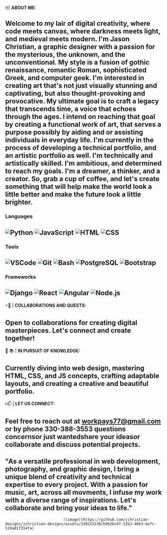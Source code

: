 🤓| **ABOUT ME:**

Welcome to my lair of digital creativity, where code meets canvas, where darkness meets light, and medieval meets modern. I'm Jason Christian, a graphic designer with a passion for the mysterious, the unknown, and the unconventional. My style is a fusion of gothic renaissance, romantic Roman, sophisticated Greek,  and computer geek. I'm interested in creating art that's not just visually stunning and captivating, but also thought-provoking and provocative. My ultimate goal is to craft a legacy that transcends time, a voice that echoes through the ages.  I intend on reaching that goal by creating a functional work of art, that serves a purpose possibly by aiding and or assisting individuals in everyday life. I'm currently in the process of developing a technical portfolio, and an artistic portfolio as well. I'm technically and artistically skilled. I'm ambitious, and determined to reach my goals. I'm a dreamer, a thinker, and a creator. So, grab a cup of coffee, and let's create something that will help make the world look a little better and make the future look a little brighter.                                  
---------------------------------------------------------------------------------------------------------------------------------------------------------------------





### Languages

 ![Python](https://img.shields.io/badge/language-Python-blue) 
 ![JavaScript](https://img.shields.io/badge/language-JavaScript-yellow) 
 ![HTML](https://img.shields.io/badge/language-HTML-orange) 
 ![CSS](https://img.shields.io/badge/language-CSS-green) 
 --------------------------------------------------------------------------------------------------------------------------------------------------------------------


### Tools

 ![VSCode](https://img.shields.io/badge/tool-VSCode-lightgray) 
 ![Git](https://img.shields.io/badge/tool-Git-black)
 ![Bash](https://img.shields.io/badge/tool-Bash-silver)
 ![PostgreSQL](https://img.shields.io/badge/database-PostgreSQL-cyan) 
 ![Bootstrap](https://img.shields.io/badge/bootstrap-pink)
 --------------------------------------------------------------------------------------------------------------------------------------------------------------------


### Frameworks

 ![Django](https://img.shields.io/badge/framework-Django-darkblue)
 ![React](https://img.shields.io/badge/library-React-purple)
 ![Angular](https://img.shields.io/badge/framework-Angular-red)
 ![Node.js](https://img.shields.io/badge/runtime-Node.js-green)
 -------------------------------------------------------------------------------------------------------------------------------------------------------------------




 
 
 ⚡🤝 | **COLLABORATIONS AND QUESTS:**

Open to collaborations for creating digital masterpieces. Let's connect and create together!
 --------------------------------------------------------------------------------------------------------------------------------------------------------------------


 🏫 📚 | **IN PURSUIT OF KNOWLEDGE:**

Currently diving into web design, mastering HTML, CSS, and JS concepts, crafting adaptable layouts, and creating a creative and beautiful portfolio.
 --------------------------------------------------------------------------------------------------------------------------------------------------------------------

 📞📫 | **LET US CONNECT:**

Feel free to reach out at [workpays77@gmail.com](mailto:workpays77@gmail.com) or by phone 330-388-3553 questions concernsor just wantedshare your ideasor collaborate 
and discuss potential projects.
 --------------------------------------------------------------------------------------------------------------------------------------------------------------------





"As a versatile professional in web development, photography, and graphic design, I bring a unique blend of creativity and technical expertise to every project. With a passion for music, art, across all movments, I infuse my work with a diverse range of inspirations. Let's collaborate and bring your ideas to life."
 --------------------------------------------------------------------------------------------------------------------------------------------------------------------
                              ![image](https://github.com/jchristian-designs/jchristian-designs/assets/149225130/b9626c67-12b2-4663-befc-519a81f314fa)
